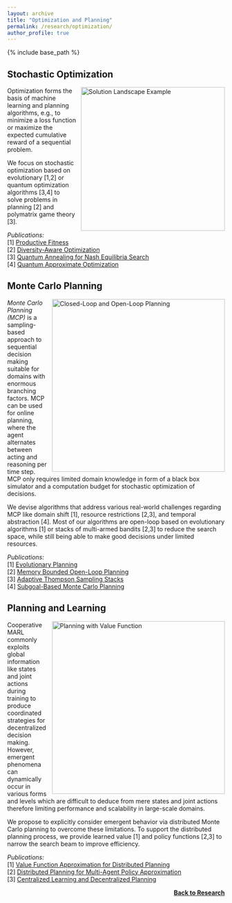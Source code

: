 ```yaml
---
layout: archive
title: "Optimization and Planning"
permalink: /research/optimization/
author_profile: true
---
```


{% include base_path %}

## Stochastic Optimization

<img src="https://thomyphan.github.io/images/research/solution_landscape_example.png" title="Optimization Problem with Multiple Optima" style="float:right; width:250pt;padding-left:10px;"  alt="Solution Landscape Example"/>

Optimization forms the basis of machine learning and planning algorithms, e.g., to minimize a loss function or maximize the expected cumulative reward of a sequential problem.

We focus on stochastic optimization based on evolutionary [1,2] or quantum optimization algorithms [3,4] to solve problems in planning [2] and polymatrix game theory [3].

*Publications:*  
[1] [Productive Fitness](https://thomyphan.github.io/publication/2021-01-01-naco-gabor)  
[2] [Diversity-Aware Optimization](https://thomyphan.github.io/publication/2018-09-01-icac-gabor)  
[3] [Quantum Annealing for Nash Equilibria Search](https://thomyphan.github.io/publication/2020-08-01-iccs-roch)  
[4] [Quantum Approximate Optimization](https://thomyphan.github.io/publication/2020-10-01-icrc-roch)  

## Monte Carlo Planning

<img src="https://thomyphan.github.io/images/research/open_loop_planning.png" style="float:right; width:300pt;padding-left:10px;" title="Closed-Loop and Open-Loop Planning" alt="Closed-Loop and Open-Loop Planning"/>

*Monte Carlo Planning (MCP)* is a sampling-based approach to sequential decision making suitable for domains with enormous branching factors. MCP can be used for online planning, where the agent alternates between acting and reasoning per time step. MCP only requires limited domain knowledge in form of a black box simulator and a computation budget for stochastic optimization of decisions.

We devise algorithms that address various real-world challenges regarding MCP like domain shift [1], resource restrictions [2,3], and temporal abstraction [4]. Most of our algorithms are open-loop based on evolutionary algorithms [1] or stacks of multi-armed bandits [2,3] to reduce the search space, while still being able to make good decisions under limited resources.

*Publications:*  
[1] [Evolutionary Planning](https://thomyphan.github.io/publication/2018-09-01-icac-gabor)  
[2] [Memory Bounded Open-Loop Planning](https://thomyphan.github.io/publication/2019-02-01-aaai-phan)  
[3] [Adaptive Thompson Sampling Stacks](https://thomyphan.github.io/publication/2019-08-01-ijcai-phan)  
[4] [Subgoal-Based Monte Carlo Planning](https://thomyphan.github.io/publication/2019-08-01-ijcai-gabor)   

## Planning and Learning

<img src="https://thomyphan.github.io/images/research/planning_value_function_2.png" style="float:right; width:300pt;padding-left:10px;" title="Planning with Value Function" alt="Planning with Value Function"/>

Cooperative MARL commonly exploits global information like states and joint actions during training to produce coordinated strategies for decentralized decision making. However, emergent phenomena can dynamically occur in various forms and levels which are difficult to deduce from mere states and joint actions therefore limiting performance and scalability in large-scale domains.

We propose to explicitly consider emergent behavior via distributed Monte Carlo planning to overcome these limitations. To support the distributed planning process, we provide learned value [1] and policy functions [2,3] to narrow the search beam to improve efficiency.

*Publications:*  
[1] [Value Function Approximation for Distributed Planning](https://thomyphan.github.io/publication/2018-06-01-aamas-phan)  
[2] [Distributed Planning for Multi-Agent Policy Approximation](https://thomyphan.github.io/publication/2019-05-01-aamas-phan)  
[3] [Centralized Learning and Decentralized Planning](https://thomyphan.github.io/publication/2020-05-01-ala-phan)  

<div style="float: right;">
    <a href="https://thomyphan.github.io/research/"><strong>Back to Research</strong></a>
</div>